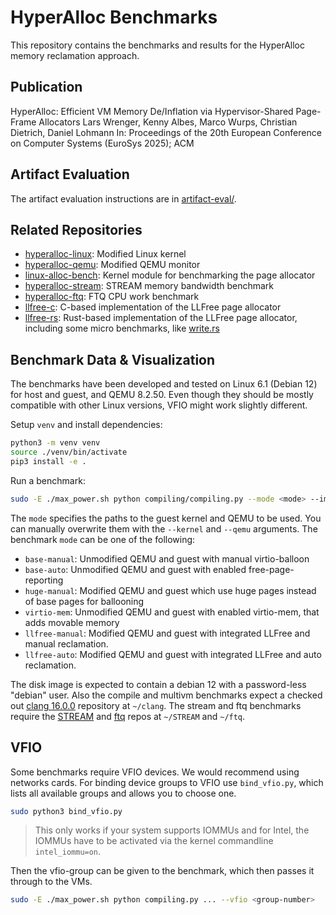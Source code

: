 # HyperAlloc Benchmarks

This repository contains the benchmarks and results for the HyperAlloc memory reclamation approach.

## Publication

HyperAlloc: Efficient VM Memory De/Inflation via Hypervisor-Shared Page-Frame Allocators
Lars Wrenger, Kenny Albes, Marco Wurps, Christian Dietrich, Daniel Lohmann
In: Proceedings of the 20th European Conference on Computer Systems (EuroSys 2025); ACM

## Artifact Evaluation

The artifact evaluation instructions are in [artifact-eval/](artifact-eval/).

## Related Repositories

- [hyperalloc-linux](https://github.com/luhsra/hyperalloc-linux): Modified Linux kernel
- [hyperalloc-qemu](https://github.com/luhsra/hyperalloc-qemu): Modified QEMU monitor
- [linux-alloc-bench](https://github.com/luhsra/linux-alloc-bench): Kernel module for benchmarking the page allocator
- [hyperalloc-stream](https://github.com/luhsra/hyperalloc-stream): STREAM memory bandwidth benchmark
- [hyperalloc-ftq](https://github.com/luhsra/hyperalloc-ftq): FTQ CPU work benchmark
- [llfree-c](https://github.com/luhsra/llfree-c): C-based implementation of the LLFree page allocator
- [llfree-rs](https://github.com/luhsra/llfree-rs): Rust-based implementation of the LLFree page allocator, including some micro benchmarks, like [write.rs](https://github.com/luhsra/llfree-rs/blob/main/bench/src/bin/write.rs)

## Benchmark Data & Visualization

The benchmarks have been developed and tested on Linux 6.1 (Debian 12) for host and guest, and QEMU 8.2.50.
Even though they should be mostly compatible with other Linux versions, VFIO might work slightly different.

Setup `venv` and install dependencies:

```sh
python3 -m venv venv
source ./venv/bin/activate
pip3 install -e .
```

Run a benchmark:

```sh
sudo -E ./max_power.sh python compiling/compiling.py --mode <mode> --img <path/to/disk.qcow2> -c 8 -m 8
```

The `mode` specifies the paths to the guest kernel and QEMU to be used. You can manually overwrite them with the `--kernel` and `--qemu` arguments.
The benchmark `mode` can be one of the following:
- `base-manual`: Unmodified QEMU and guest with manual virtio-balloon
- `base-auto`: Unmodified QEMU and guest with enabled free-page-reporting
- `huge-manual`: Modified QEMU and guest which use huge pages instead of base pages for ballooning
- `virtio-mem`: Unmodified QEMU and guest with enabled virtio-mem, that adds movable memory
- `llfree-manual`: Modified QEMU and guest with integrated LLFree and manual reclamation.
- `llfree-auto`: Modified QEMU and guest with integrated LLFree and auto reclamation.

The disk image is expected to contain a debian 12 with a password-less "debian" user.
Also the compile and multivm benchmarks expect a checked out [clang 16.0.0](https://releases.llvm.org/) repository at `~/clang`.
The stream and ftq benchmarks require the [STREAM]() and [ftq]() repos at `~/STREAM` and `~/ftq`.


## VFIO

Some benchmarks require VFIO devices.
We would recommend using networks cards.
For binding device groups to VFIO use `bind_vfio.py`, which lists all available groups and allows you to choose one.

```sh
sudo python3 bind_vfio.py
```

> This only works if your system supports IOMMUs and for Intel, the IOMMUs have to be activated via the kernel commandline `intel_iommu=on`.

Then the vfio-group can be given to the benchmark, which then passes it through to the VMs.

```sh
sudo -E ./max_power.sh python compiling.py ... --vfio <group-number>
```

